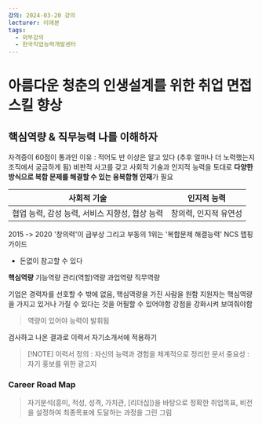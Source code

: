 ```yaml
---
강의: 2024-03-20 강의
lecturer: 이애본
tags:
  - 외부강의
  - 한국직업능력개발센터
---
```

# 아름다운 청춘의 인생설계를 위한 취업 면접 스킬 향상
## 핵심역량 & 직무능력 나를 이해하자
자격증이 60점이 통과인 이유 : 적어도 반 이상은 알고 있다 (추후 얼마나 더 노력했는지 조직에서 궁금하게 됨)
비판적 사고를 갖고 사회적 기술과 인지적 능력을 토대로 **다양한 방식으로 복합 문제를 해결할 수 있는 융복합형 인재**가 필요

| 사회적 기술                       | 인지적 능력       |
| ---------------------------- | ------------ |
| 협업 능력, 감성 능력, 서비스 지향성, 협상 능력 | 창의력, 인지적 유연성 |
2015 -> 2020 '창의력'이 급부상 그리고 부동의 1위는 '복합문제 해결능력'
NCS 맵핑 가이드
* 돈없이 참고할 수 있다

**핵심역량**
기능역량
관리(역할)역량
과업역량
직무역량

기업은 경력자를 선호할 수 밖에 없음, 핵심역량을 가진 사람을 원함
지원자는 핵심역량을 가지고 있거나 가질 수 있다는 것을 어필할 수 있어야함
강점을 강화시켜 보여줘야함

>역량이 있어야 능력이 발휘됨

검사하고 나온 결과로 이력서 자기소개서에 적용하기


> [!NOTE] 이력서
> 정의 : 자신의 능력과 경험을 체계적으로 정리한 문서
> 중요성 : 자기 홍보를 위한 광고지


### Career Road Map
> 자기분석(흥미, 적성, 성격, 가치관, [리더십])을 바탕으로 정확한 취업목표, 비전을 설정하여 최종목표에 도달하는 과정을 그린 그림


